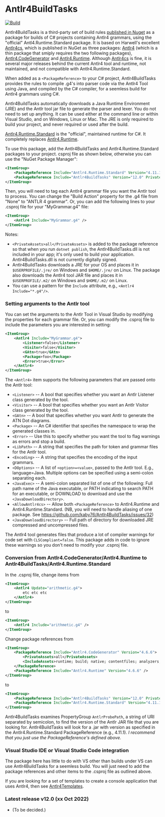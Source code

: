 # Antlr4BuildTasks

[![Build](https://github.com/kaby76/Antlr4BuildTasks/workflows/.NET/badge.svg)](https://github.com/kaby76/Antlr4BuildTasks/actions?query=workflow%3A.NET)

Antlr4BuildTasks is a third-party set of build rules
[published in Nuget](https://www.nuget.org/packages/Antlr4BuildTasks/) as a package
for builds of C# projects containing Antlr4 grammars,
using the "official" Antl4.Runtime.Standard package.
It is based on Harwell's excellent [Antlr4cs](https://github.com/tunnelvisionlabs/antlr4cs),
which is published in NuGet as three packages:
[Antlr4](https://www.nuget.org/packages/Antlr4/) (which is a thin package
that smiply requires the two following packages),
[Antlr4.CodeGenerator](https://www.nuget.org/packages/Antlr4.CodeGenerator/)
and [Antlr4.Runtime](https://www.nuget.org/packages/Antlr4.Runtime/).
Although [Antlr4cs](https://github.com/tunnelvisionlabs/antlr4cs) is fine,
it is several major releases behind the current
Antlr4 tool and runtime, not maintained, and not compatible
with Antlr4.Runtime.Standard.

When added as a `<PackageReference>` to your C# project,
Antlr4BuildTasks provides the rules to compile .g4's into parser code
via the Antlr4 Tool using Java, and compiled by the C# compiler,
for a seemless build for Antlr4 grammars using C#.

Antlr4BuildTasks automatically downloads a Java Runtime Environment (JRE)
and the Antlr tool jar file to generate the parser and lexer. You do not
need to set up anything. It can be used either at the command line
or within Visual Studio, and on Windows, Linux or Mac. The JRE is only required
to build your project, and never required or used after the build.

[Antlr4.Runtime.Standard](https://www.nuget.org/packages/Antlr4.Runtime.Standard/)
is the "official", maintained runtime for C#. It completely
replaces [Antlr4.Runtime](https://www.nuget.org/packages/Antlr4.Runtime/).

To use this package, add the Antlr4BuildTasks and Antlr4.Runtime.Standard packages
to your project. csproj file as shown below, otherwise you can use the "NuGet Package Manager":

````xml
<ItemGroup>
    <PackageReference Include="Antlr4.Runtime.Standard" Version="4.11.1" />
    <PackageReference Include="Antlr4BuildTasks" Version="12.0" PrivateAssets="all" />
</ItemGroup>
````
    
Then, you will need to tag each Antlr4 grammar file you want the Antlr tool to process. You can change the
"Build Action" property for the .g4 file from "None" to "ANTLR 4 grammar". Or, you can add the following lines
to your .csproj file for your "MyGrammar.g4" file:

````xml
<ItemGroup>
    <Antlr4 Include="MyGrammar.g4" />
</ItemGroup>
````

Notes:
* `<PrivateAssets>all</PrivateAssets>` is added to the package reference
so that when you run `dotnet publish`, the Antlr4BuildTasks.dll is not included
in your app; it's only used to build your application.
Antlr4BuildTasks.dll is not currently digitally signed.
* Antlr4BuildTasks downloads a JRE for your OS and places it in `$USERPROFILE/.jre/`
on Windows and `$HOME/.jre/` on Linux.
The package also downloads the Antlr4 tool JAR file and places it in `$USERPROFILE/.m2/`
on Windows and `$HOME/.m2/` on Linux.
* You can use a pattern for the `Include` attribute, e.g., `<Antlr4 Include="*.g4"/>`.

### Setting arguments to the Antlr tool

You can set the arguments to the Antlr Tool in Visual Studio by modifying the properties
for each grammar file. Or, you can modify the .csproj file to include the parameters you are
interested in setting:

````xml
<ItemGroup>
    <Antlr4 Include="MyGrammar.g4">
        <Listener>false</Listener>
        <Visitor>false</Visitor>
        <GAtn>true</GAtn>
        <Package>foo</Package>
        <Error>true</Error>
    </Antlr4>
</ItemGroup>
````

The `<Antlr4>` item supports the following parameters that are passed onto the Antlr tool:

* `<Listener>` -- A bool that specifies whether you want an
Antlr Listener class generated by the tool.
* `<Visitor>` -- A bool that specifies whether you want an
Antlr Visitor class generated by the tool.
* `<GAtn>` -- A bool that specifies whether you want
Antlr to generate the ATN Dot diagrams.
* `<Package>` -- An C# identifier that specifies the namespace to wrap
the generated classes in.
* `<Error>` -- Use this to specify whether you want the tool to
flag warnings as errors and stop a build.
* `<LibPath>` -- A string that specifies the path for token and grammar files
for the Antlr tool.
* `<Encoding>` -- A string that specifies the encoding of the input grammars.
* `<DOptions>` -- A list of `<option>=<value>`, passed to the Antlr tool. E.g.,
language=Java. Multiple options can be specified using a semi-colon separating each.
* `<JavaExec>` -- A semi-colon separated list of one of the following: Full path name of the Java executable, or PATH indicating
to search PATH for an executable, or DOWNLOAD to download and use the `<JavaDownloadDirectory>`.
* `<AllowAntlr4cs>` -- Allow both `<PackageReference>` to Antlr4.Runtime and Antlr4.Runtime.Standard. (NB, you will need to handle aliasing of one package. See https://github.com/kaby76/Antlr4BuildTasks/issues/32)
* `<JavaDownloadDirectory>` -- Full path of directory for downloaded JRE compressed and uncompressed files.

The Antlr4 tool generates files that produce a lot of compiler warnings for code
set with `CLSCompliant=false`. This package adds in code to ignore these warnings
so you don't need to modify your .csproj file.

### Conversion from Antlr4.CodeGenerator/Antlr4.Runtime to Antlr4BuildTasks/Antlr4.Runtime.Standard

In the .csproj file, change items from

````xml
<ItemGroup>
    <Antlr4 Update="arithmetic.g4">
        etc etc etc
    </Antlr4>
</ItemGroup>
````

to

````xml
<ItemGroup>
    <Antlr4 Include="arithmetic.g4" />
</ItemGroup>
````

Change package references from

````xml
<ItemGroup>
    <PackageReference Include="Antlr4.CodeGenerator" Version="4.6.6">
        <PrivateAssets>all</PrivateAssets>
        <IncludeAssets>runtime; build; native; contentfiles; analyzers; buildtransitive</IncludeAssets>
    </PackageReference>
    <PackageReference Include="Antlr4.Runtime" Version="4.6.6" />
</ItemGroup>
````

to

````xml
<ItemGroup>
    <PackageReference Include="Antlr4BuildTasks" Version="12.0" PrivateAssets="all" />
    <PackageReference Include="Antlr4.Runtime.Standard" Version="4.11.1" />
</ItemGroup>
````

Antlr4BuildTasks examines PropertyGroup `AntlrProbePath`, a string of URI
separated by semicolon, to find the version
of the Antlr JAR file that you are looking for. Antlr4BuildTasks will look for a .jar
with version as specified in the Antlr4.Runtime.Standard PackageReference (e.g., 4.11.1).
_I recommend that you just use the PackageReference's defined above._

### Visual Studio IDE or Visual Studio Code integration

The package here has little to do with VS other than builds under VS can use Antlr4BuildTasks
for a seemless build. You will just need to add the package references and other items to
the .csproj file as outlined above.

If you are looking for a set of templates to create a console application that uses Antlr4,
then see [Antlr4Templates](https://github.com/kaby76/Antlr4Templates).

### Latest release v12.0 (xx Oct 2022)

* (To be decided.)
